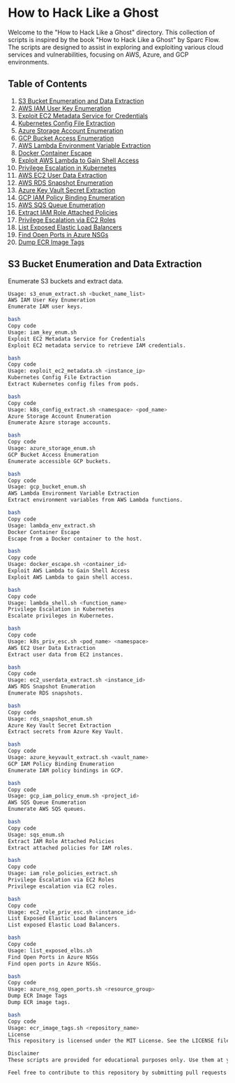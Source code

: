 # How to Hack Like a Ghost

Welcome to the "How to Hack Like a Ghost" directory. This collection of scripts is inspired by the book "How to Hack Like a Ghost" by Sparc Flow. The scripts are designed to assist in exploring and exploiting various cloud services and vulnerabilities, focusing on AWS, Azure, and GCP environments.

## Table of Contents

1. [S3 Bucket Enumeration and Data Extraction](#s3-bucket-enumeration-and-data-extraction)
2. [AWS IAM User Key Enumeration](#aws-iam-user-key-enumeration)
3. [Exploit EC2 Metadata Service for Credentials](#exploit-ec2-metadata-service-for-credentials)
4. [Kubernetes Config File Extraction](#kubernetes-config-file-extraction)
5. [Azure Storage Account Enumeration](#azure-storage-account-enumeration)
6. [GCP Bucket Access Enumeration](#gcp-bucket-access-enumeration)
7. [AWS Lambda Environment Variable Extraction](#aws-lambda-environment-variable-extraction)
8. [Docker Container Escape](#docker-container-escape)
9. [Exploit AWS Lambda to Gain Shell Access](#exploit-aws-lambda-to-gain-shell-access)
10. [Privilege Escalation in Kubernetes](#privilege-escalation-in-kubernetes)
11. [AWS EC2 User Data Extraction](#aws-ec2-user-data-extraction)
12. [AWS RDS Snapshot Enumeration](#aws-rds-snapshot-enumeration)
13. [Azure Key Vault Secret Extraction](#azure-key-vault-secret-extraction)
14. [GCP IAM Policy Binding Enumeration](#gcp-iam-policy-binding-enumeration)
15. [AWS SQS Queue Enumeration](#aws-sqs-queue-enumeration)
16. [Extract IAM Role Attached Policies](#extract-iam-role-attached-policies)
17. [Privilege Escalation via EC2 Roles](#privilege-escalation-via-ec2-roles)
18. [List Exposed Elastic Load Balancers](#list-exposed-elastic-load-balancers)
19. [Find Open Ports in Azure NSGs](#find-open-ports-in-azure-nsgs)
20. [Dump ECR Image Tags](#dump-ecr-image-tags)

## S3 Bucket Enumeration and Data Extraction
Enumerate S3 buckets and extract data.
```bash
Usage: s3_enum_extract.sh <bucket_name_list>
AWS IAM User Key Enumeration
Enumerate IAM user keys.

bash
Copy code
Usage: iam_key_enum.sh
Exploit EC2 Metadata Service for Credentials
Exploit EC2 metadata service to retrieve IAM credentials.

bash
Copy code
Usage: exploit_ec2_metadata.sh <instance_ip>
Kubernetes Config File Extraction
Extract Kubernetes config files from pods.

bash
Copy code
Usage: k8s_config_extract.sh <namespace> <pod_name>
Azure Storage Account Enumeration
Enumerate Azure storage accounts.

bash
Copy code
Usage: azure_storage_enum.sh
GCP Bucket Access Enumeration
Enumerate accessible GCP buckets.

bash
Copy code
Usage: gcp_bucket_enum.sh
AWS Lambda Environment Variable Extraction
Extract environment variables from AWS Lambda functions.

bash
Copy code
Usage: lambda_env_extract.sh
Docker Container Escape
Escape from a Docker container to the host.

bash
Copy code
Usage: docker_escape.sh <container_id>
Exploit AWS Lambda to Gain Shell Access
Exploit AWS Lambda to gain shell access.

bash
Copy code
Usage: lambda_shell.sh <function_name>
Privilege Escalation in Kubernetes
Escalate privileges in Kubernetes.

bash
Copy code
Usage: k8s_priv_esc.sh <pod_name> <namespace>
AWS EC2 User Data Extraction
Extract user data from EC2 instances.

bash
Copy code
Usage: ec2_userdata_extract.sh <instance_id>
AWS RDS Snapshot Enumeration
Enumerate RDS snapshots.

bash
Copy code
Usage: rds_snapshot_enum.sh
Azure Key Vault Secret Extraction
Extract secrets from Azure Key Vault.

bash
Copy code
Usage: azure_keyvault_extract.sh <vault_name>
GCP IAM Policy Binding Enumeration
Enumerate IAM policy bindings in GCP.

bash
Copy code
Usage: gcp_iam_policy_enum.sh <project_id>
AWS SQS Queue Enumeration
Enumerate AWS SQS queues.

bash
Copy code
Usage: sqs_enum.sh
Extract IAM Role Attached Policies
Extract attached policies for IAM roles.

bash
Copy code
Usage: iam_role_policies_extract.sh
Privilege Escalation via EC2 Roles
Privilege escalation via EC2 roles.

bash
Copy code
Usage: ec2_role_priv_esc.sh <instance_id>
List Exposed Elastic Load Balancers
List exposed Elastic Load Balancers.

bash
Copy code
Usage: list_exposed_elbs.sh
Find Open Ports in Azure NSGs
Find open ports in Azure NSGs.

bash
Copy code
Usage: azure_nsg_open_ports.sh <resource_group>
Dump ECR Image Tags
Dump ECR image tags.

bash
Copy code
Usage: ecr_image_tags.sh <repository_name>
License
This repository is licensed under the MIT License. See the LICENSE file for more information.

Disclaimer
These scripts are provided for educational purposes only. Use them at your own risk and always with proper authorization.

Feel free to contribute to this repository by submitting pull requests or opening issues. Happy hacking!
